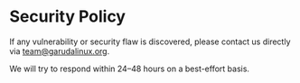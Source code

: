 # Security Policy

If any vulnerability or security flaw is discovered, please contact us directly
via [team@garudalinux.org](mailto:team@garudalinux.org).

We will try to respond within 24–48 hours on a best-effort basis.
